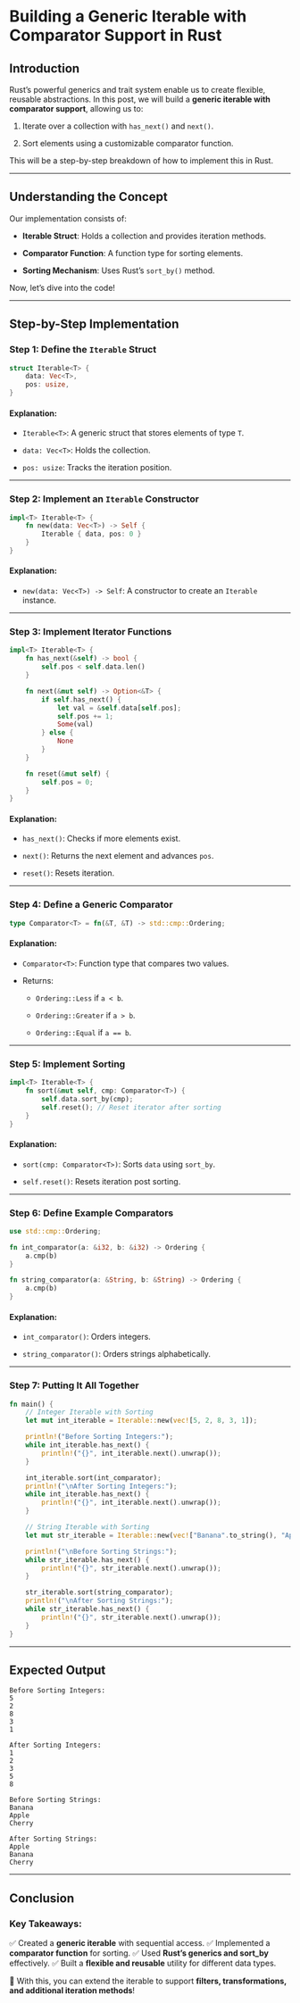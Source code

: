 

# Building a Generic Iterable with Comparator Support in Rust

## Introduction

Rust’s powerful generics and trait system enable us to create flexible, reusable abstractions. In this post, we will build a **generic iterable with comparator support**, allowing us to:

1. Iterate over a collection with `has_next()` and `next()`.
    
2. Sort elements using a customizable comparator function.
    

This will be a step-by-step breakdown of how to implement this in Rust.

---

## Understanding the Concept

Our implementation consists of:

- **Iterable Struct**: Holds a collection and provides iteration methods.
    
- **Comparator Function**: A function type for sorting elements.
    
- **Sorting Mechanism**: Uses Rust’s `sort_by()` method.
    

Now, let’s dive into the code!

---

## Step-by-Step Implementation

### **Step 1: Define the `Iterable` Struct**

```rust
struct Iterable<T> {
    data: Vec<T>,
    pos: usize,
}
```

#### **Explanation:**

- `Iterable<T>`: A generic struct that stores elements of type `T`.
    
- `data: Vec<T>`: Holds the collection.
    
- `pos: usize`: Tracks the iteration position.
    

---

### **Step 2: Implement an `Iterable` Constructor**

```rust
impl<T> Iterable<T> {
    fn new(data: Vec<T>) -> Self {
        Iterable { data, pos: 0 }
    }
}
```

#### **Explanation:**

- `new(data: Vec<T>) -> Self`: A constructor to create an `Iterable` instance.
    

---

### **Step 3: Implement Iterator Functions**

```rust
impl<T> Iterable<T> {
    fn has_next(&self) -> bool {
        self.pos < self.data.len()
    }

    fn next(&mut self) -> Option<&T> {
        if self.has_next() {
            let val = &self.data[self.pos];
            self.pos += 1;
            Some(val)
        } else {
            None
        }
    }

    fn reset(&mut self) {
        self.pos = 0;
    }
}
```

#### **Explanation:**

- `has_next()`: Checks if more elements exist.
    
- `next()`: Returns the next element and advances `pos`.
    
- `reset()`: Resets iteration.
    

---

### **Step 4: Define a Generic Comparator**

```rust
type Comparator<T> = fn(&T, &T) -> std::cmp::Ordering;
```

#### **Explanation:**

- `Comparator<T>`: Function type that compares two values.
    
- Returns:
    
    - `Ordering::Less` if `a < b`.
        
    - `Ordering::Greater` if `a > b`.
        
    - `Ordering::Equal` if `a == b`.
        

---

### **Step 5: Implement Sorting**

```rust
impl<T> Iterable<T> {
    fn sort(&mut self, cmp: Comparator<T>) {
        self.data.sort_by(cmp);
        self.reset(); // Reset iterator after sorting
    }
}
```

#### **Explanation:**

- `sort(cmp: Comparator<T>)`: Sorts `data` using `sort_by`.
    
- `self.reset()`: Resets iteration post sorting.
    

---

### **Step 6: Define Example Comparators**

```rust
use std::cmp::Ordering;

fn int_comparator(a: &i32, b: &i32) -> Ordering {
    a.cmp(b)
}

fn string_comparator(a: &String, b: &String) -> Ordering {
    a.cmp(b)
}
```

#### **Explanation:**

- `int_comparator()`: Orders integers.
    
- `string_comparator()`: Orders strings alphabetically.
    

---

### **Step 7: Putting It All Together**

```rust
fn main() {
    // Integer Iterable with Sorting
    let mut int_iterable = Iterable::new(vec![5, 2, 8, 3, 1]);

    println!("Before Sorting Integers:");
    while int_iterable.has_next() {
        println!("{}", int_iterable.next().unwrap());
    }

    int_iterable.sort(int_comparator);
    println!("\nAfter Sorting Integers:");
    while int_iterable.has_next() {
        println!("{}", int_iterable.next().unwrap());
    }

    // String Iterable with Sorting
    let mut str_iterable = Iterable::new(vec!["Banana".to_string(), "Apple".to_string(), "Cherry".to_string()]);

    println!("\nBefore Sorting Strings:");
    while str_iterable.has_next() {
        println!("{}", str_iterable.next().unwrap());
    }

    str_iterable.sort(string_comparator);
    println!("\nAfter Sorting Strings:");
    while str_iterable.has_next() {
        println!("{}", str_iterable.next().unwrap());
    }
}
```

---

## **Expected Output**

```plaintext
Before Sorting Integers:
5
2
8
3
1

After Sorting Integers:
1
2
3
5
8

Before Sorting Strings:
Banana
Apple
Cherry

After Sorting Strings:
Apple
Banana
Cherry
```

---

## **Conclusion**

### **Key Takeaways:**

✅ Created a **generic iterable** with sequential access. ✅ Implemented a **comparator function** for sorting. ✅ Used **Rust’s generics and sort_by** effectively. ✅ Built a **flexible and reusable** utility for different data types.

🚀 With this, you can extend the iterable to support **filters, transformations, and additional iteration methods**!